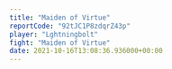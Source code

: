 ```yaml
---
title: "Maiden of Virtue"
reportCode: "92tJC1P8zdqrZ43p"
player: "Lghtningbolt"
fight: "Maiden of Virtue"
date: 2021-10-16T13:08:36.936000+00:00
---
```


